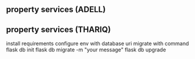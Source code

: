 ## property services (ADELL)
## property services (THARIQ)
install requirements
configure env with database uri
migrate with command
flask db init
flask db migrate -m "your message"
flask db upgrade
